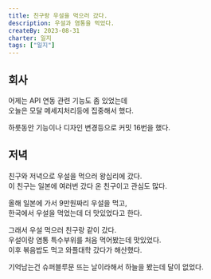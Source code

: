 ```yaml
---
title: 친구랑 우설을 먹으러 갔다.
description: 우설과 염통을 먹었다.
createBy: 2023-08-31
charter: 일지
tags: ["일지"]
---
```


## 회사

어제는 API 연동 관련 기능도 좀 있었는데  
오늘은 모달 메세지처리등에 집중해서 했다.

하룻동안 기능이나 디자인 변경등으로 커밋 16번을 했다.

## 저녁

친구와 저녁으로 우설을 먹으러 왕십리에 갔다.  
이 친구는 일본에 여러번 갔다 온 친구이고 관심도 많다.

올해 일본에 가서 9만원짜리 우설을 먹고,  
한국에서 우설을 먹었는데 더 맛있었다고 한다.

그래서 우설 먹으러 친구랑 같이 갔다.  
우설이랑 염통 특수부위를 처음 먹어봤는데 맛있었다.  
이후 볶음밥도 먹고 와플대학 갔다가 해산했다.

기억남는건 슈퍼블루문 뜨는 날이라해서 하늘을 봤는데 달이 없었다.
